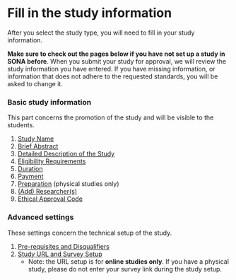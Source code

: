 
# Fill in the study information

After you select the study type, you will need to fill in your study information.

**Make sure to check out the pages below if you have not set up a study in SONA before**. When you submit your study for approval, we will review the study information you have entered. If you have missing information, or information that does not adhere to the requested standards, you will be asked to change it.

### Basic study information

This part concerns the promotion of the study and will be visible to the students.

1. [Study Name](study-name)
2. [Brief Abstract](brief-abstract)
3. [Detailed Description of the Study](detailed-description)
4. [Eligibility Requirements](eligibility-requirements)
5. [Duration](duration)
6. [Payment](payment)
7. [Preparation](preparation) (physical studies only)
8. [(Add) Researcher(s)](add-researchers)
9. [Ethical Approval Code](ethical-approval)

### Advanced settings

These settings concern the technical setup of the study. 

1. [Pre-requisites and Disqualifiers](pre-requisites-and-disqualifiers)
2. [Study URL and Survey Setup](study-url-and-survey-setup)
    - Note: the URL setup is for **online studies only**. If you have a physical study, please do not enter your survey link during the study setup.
